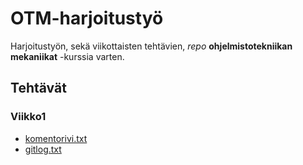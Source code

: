 # OTM-harjoitustyö

Harjoitustyön, sekä viikottaisten tehtävien, *repo* **ohjelmistotekniikan mekaniikat** -kurssia varten.


## Tehtävät
### Viikko1
* [komentorivi.txt](https://github.com/JoonaHa/OTM-harjoitustyo/blob/master/laskarit/viikko1/komentorivi.txt)
* [gitlog.txt](https://github.com/JoonaHa/OTM-harjoitustyo/blob/master/laskarit/viikko1/gitlog.txt)
